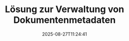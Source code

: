 ---
############################# Static ############################
layout: "family"
date:  2025-08-27T11:24:41
draft: false

product: "Metadata"
product_tag: "metadata"

lang: de

############################# Head ############################
head_title: ".NET-, Java-, Node.js-, Python-APIs und Online-Metadaten-Manipulations-Apps von GroupDocs"
head_description: "Dokumentmetadaten-APIs, nativ für C#, .NET und Java. Lesen, schreiben, bearbeiten und vergleichen Sie Metainformationen aller gängigen Formate. Metadaten analysieren und exportieren."

############################# Header ############################
title: "Lösung zur Verwaltung von Dokumentenmetadaten"
description:  |
  APIs und Apps zum Lesen, Bearbeiten, Ersetzen und Entfernen von Metadaten von Dokumenten, Bildern und anderen Dateiformaten auf gängigen Plattformen.

  Fügen Sie versteckte Metadateninformationen zu Ihren Geschäftsdateien und Dokumenten hinzu.

  Ändern oder entfernen Sie Metadaten, die bereits in Ihren Dokumenten enthalten sind.

  Sammeln und analysieren Sie Informationen über Dokumenten- und Dateimetadaten.

############################# Supported Platforms ###############################
supported_platforms:
  enable: true
  head_title: "Wählen Sie Ihre Plattform"
  title: "Plattformunabhängigkeit"
  description: "GroupDocs.Metadata ist mit einer Vielzahl von Betriebssystemen und Frameworks kompatibel:"
  details_link_title: "Erfahren Sie mehr"

  items:
    # items loop
    - title: ".NET"
      description: GroupDocs.Metadata .NET 
      color: "blue"
      tag: "net"
      link: "/metadata/net/"
      features_link: "https://docs.groupdocs.com/metadata/net/system-requirements/"
      features:
          # features loop
          - rows: "3"
            content: |
                    .NET Core 3.0 or higher <br> .NET 5.0 or higher <br> .NET Standard 2.1
      
          # features loop
          - rows: "1"
            content: |
                    Windows <br> Linux <br> Mac OS
      
          # features loop
          - rows: "4"
            content: |
                    Microsoft Visual Studio <br> JetBrains Rider <br> Microsoft Visual Code
      
          # features loop
          - rows: "1"
            content: |
                    70+ file formats
      

    # items loop
    - title: "Java"
      description: GroupDocs.Metadata Java
      color: "red"
      tag: "java"
      link: "/metadata/java/"
      features_link: "https://docs.groupdocs.com/metadata/java/system-requirements/"
      features:
          # features loop
          - rows: "3"
            content: |
                    J2SE 7.0 or higher <br> Kotlin
      
          # features loop
          - rows: "1"
            content: |
                    Windows <br> Linux <br> Mac OS
      
          # features loop
          - rows: "4"
            content: |
                    IntelliJ IDEA <br> Eclipse <br> NetBeans
      
          # features loop
          - rows: "1"
            content: |
                    70+ file formats

    # items loop
    - title: "Node.js"
      description: GroupDocs.Metadata Node.js
      color: "green"
      tag: "nodejs-java"
      link: "/metadata/nodejs-java/"
      features_link: "https://docs.groupdocs.com/metadata/nodejs-java/system-requirements/"
      features:
          # features loop
          - rows: "3"
            content: |
                    Node.js 16+ and J2SE 8.0 (1.8)+
      
          # features loop
          - rows: "1"
            content: |
                    Windows <br> Linux <br> Mac OS
      
          # features loop
          - rows: "4"
            content: |
                    Atom <br> Visual Studio Code <br> Jeder andere Texteditor
      
          # features loop
          - rows: "1"
            content: |
                    70+ file formats

    # items loop
    - title: "Python"
      description: GroupDocs.Metadata Python
      color: "yellow"
      tag: "python-net"
      link: "/metadata/python-net/"
      features_link: "https://docs.groupdocs.com/metadata/python-net/system-requirements/"
      features:
          # features loop
          - rows: "3"
            content: |
                    Python 3.9+ and .Net 6+
      
          # features loop
          - rows: "1"
            content: |
                    Windows <br> Linux <br> Mac OS
      
          # features loop
          - rows: "4"
            content: |
                    IDLE <br> PyCharm <br> Visual Studio Code
      
          # features loop
          - rows: "1"
            content: |
                    70+ file formats

    # items loop
    - title: "CLI .NET"
      description: GroupDocs.Metadata CLI for .NET
      color: "gray"
      tag: "cli-net"
      link: "/metadata/cli-net/"
      features_link: "https://docs.groupdocs.com/metadata/net/system-requirements/"
      features:
          # features loop
          - rows: "3"
            content: |
                    .NET Core 3.0 or higher <br> .NET 5.0 or higher <br> .NET Standard 2.1
      
          # features loop
          - rows: "1"
            content: |
                    Windows <br> Linux <br> Mac OS
      
          # features loop
          - rows: "4"
            content: |
                    Command Prompt, Bash, PowerShell, etc.
      
          # features loop
          - rows: "1"
            content: |
                    70+ file formats

############################# Features ###############################
features:
  enable: true
  title: "Überprüfung der Funktionen von GroupDocs.Metadata"
  description: "Unsere Lösung ist darauf ausgelegt, Metadaten in vielen gängigen Dateiformaten zu bearbeiten, darunter Bilder und Office-Dokumente."

  items:
    # items loop
    - icon: "protect"
      title: "Schützen Sie Geschäftsinformationen"
      content: "Fügen Sie versteckte Metadaten zu Ihren sensiblen Dateien und Dokumenten hinzu."

    # items loop
    - icon: "control"
      title: "Kontrollieren Sie die Metadaten des Dokuments"
      content: "Sammeln Sie detaillierte Informationen zu den in Dokumenten enthaltenen Metadaten."

    # items loop
    - icon: "manipulate"
      title: "Metadateninformationen bearbeiten"
      content: "Ändern Sie Inhalte oder löschen Sie Metadaten in vielen unterstützten Dateiformaten."

    # items loop
    - icon: "additional"
      title: "Diverse Zusatzfunktionen"
      content: "Erhalten Sie eine Dokumentvorschau, extrahieren Sie Metadatenpakete usw."

############################# Code Samples ###############################
code_samples:
  enable: true
  title: "Schützen Sie Dokumente mithilfe von Metadaten"
  description: "GroupDocs.Metadata typische Codebeispiele für Vorgänge."
  items:
    # code sample loop
    - title: "Entfernen Sie unnötige Metadaten aus Bildern und Dokumenten"
      content: |
       GroupDocs.Metadata hilft Ihnen, versteckte Informationen ganz einfach aus Ihren Dateien und Dokumenten zu entfernen. Sie können schnell Details löschen, etwa wann und wo ein Bild aufgenommen wurde, oder Autoren- und Herausgeberinformationen aus Office-Dokumenten entfernen.
      samples:
        - language: "C#"
          color: "blue"
          content: |
            ```csharp {style=abap}  
            // Übergeben Sie den Pfad zu einem Dokument an den Konstruktor Metadata

            using (Metadata metadata = new Metadata("source.docx"))
            {
                // Entfernen Sie Dokumenteigenschaften, die mit dem Ersteller und Editor verbunden sind
                var affected = metadata.RemoveProperties(
                    p => p.Tags.Contains(Tags.Person.Creator) ||
                        p.Tags.Contains(Tags.Person.Editor));

                // Prozessergebnis der Metadatenentfernung
                Console.WriteLine("Properties removed: {0}", affected);

                // Bereinigtes Dokument speichern
                metadata.Save("result.docx");
            }                    
            ```
        - language: "Java"
          color: "red"
          content: |
            ```java {style=abap}   
            // Übergeben Sie den Pfad zu einem Dokument an den Konstruktor Metadata

            try (Metadata metadata = new Metadata("source.docx"){

                // Entfernen Sie Dokumenteigenschaften, die mit dem Ersteller und Editor verbunden sind
                int affected = metadata.removeProperties(
                    new ContainsTagSpecification(Tags.getPerson().getCreator()).or(
                    new ContainsTagSpecification(Tags.getPerson().getEditor())));

                // Prozessergebnis der Metadatenentfernung
                System.out.println(String.format("Properties removed: %s", affected));

                // Bereinigtes Dokument speichern
                metadata.save("result.docx");
            }
            ```
        - language: "TypeScript"
          color: "green"
          content: |
            ```javascript {style=abap}
            // Übergeben Sie den Pfad zu einem Dokument an den Konstruktor Metadata

            const metadata = new groupdocs.metadata.Metadata("source.docx");
    
            // Entfernen Sie Dokumenteigenschaften, die mit dem Ersteller und Editor verbunden sind
            var affected = metadata.removeProperties(
                new groupdocs.metadata.ContainsTagSpecification(groupdocs.metadata.Tags.getPerson().getCreator()).or(
                new groupdocs.metadata.ContainsTagSpecification(groupdocs.metadata.Tags.getPerson().getEditor()))
                );

            // Prozessergebnis der Metadatenentfernung
            console.log('Properties removed: ${affected}');

            // Bereinigtes Dokument speichern
            metadata.save("result.docx");                        
            ```
        - language: "Python"
          color: "yellow"
          content: |
            ```python {style=abap}
            import groupdocs.metadata as gm
                        
            def run():

                # Übergeben Sie den Pfad zu einem Dokument an den Konstruktor Metadata
                with gm.Metadata("input.docx") as metadata:

                # Entfernen Sie Dokumenteigenschaften, die mit dem Ersteller und Editor verbunden sind
                specification = gm.search.ContainsTagSpecification(gm.tagging.Tags.person.creator).
                    either(gm.search.ContainsTagSpecification(gm.tagging.Tags.person.editor)).
                    either(gm.search.OfTypeSpecification(gm.common.MetadataPropertyType.STRING).
                    both(gm.search.WithValueSpecification("John")))

                affected = metadata.remove_properties(specification)

                # Prozessergebnis der Metadatenentfernung
                print(f"Properties removed: {affected}")

                # Bereinigtes Dokument speichern
                metadata.save("output.docx")
            ```

############################# Supported Formats ###############################
formats:
  enable: true
  title: "Mehr als 70 Formate werden unterstützt"
  description: "GroupDocs.Metadata hilft bei der Kontrolle von Metadaten in gängigen Dokument- und Dateiformaten."

############################# Metrics ###############################
metrics:
  enable: true
  title: "GroupDocs.Metadata Erfolge"
  description: "Entdecken Sie die wichtigsten Kennzahlen der Leistungen unserer Bibliothek"

  items:
    # items loop
    - number: "70+"
      title: "Unterstützte Formate"
      content: "GroupDocs.Metadata unterstützt die Metadatenbearbeitung für mehr als 70 gängige Dateiformate."

    # items loop
    - number: "700k"
      title: "NuGet-Downloads"
      content: "Das Paket „GroupDocs.Metadata für .NET NuGet“ wurde mehr als 700.000 Mal heruntergeladen."

    # items loop
    - number: "15k"
      title: "Maven-Downloads"
      content: "GroupDocs.Metadata hat 15.000 Downloads auf Maven. Leistungsstarkes Java-Metadatenmanagement."

    # items loop
    - number: "140+"
      title: "Zufriedene Kunden"
      content: "Sowohl berühmte Unternehmen als auch einzelne Entwickler bevorzugen GroupDocs-Produkte, um innovative Lösungen zu entwickeln."


############################# Customers ###############################
customers:
  enable: true
  title: "Unsere zufriedenen Kunden"
  description: "GroupDocs-Produkte vertrauen vielen Kunden auf der ganzen Welt und werden in vielen wettbewerbsfähigen Geschäftslösungen weltweit eingesetzt."

  items:
    # items loop
    - title: "BenQ Corporation"
      logo: "benq"
      
    # items loop
    - title: "Nasdaq Stock Market"
      logo: "nasdaq"
      
    # items loop
    - title: "AT&T Inc."
      logo: "att"
      
    # items loop
    - title: "Customer logo AstraZeneca"
      logo: "astrazeneca"
      
    # items loop
    - title: "Central Bank of Argentina"
      logo: "argentinacentralbank"
      
    # items loop
    - title: "Roche Holding AG"
      logo: "roche"
      
    # items loop
    - title: "Capita"
      logo: "capita"
      
    # items loop
    - title: "Axa S.A."
      logo: "axa"
      
    # items loop
    - title: "Instructure Inc."
      logo: "instructure"
      
    # items loop
    - title: "Wipro"
      logo: "wipro"


############################# Actions ###############################
actions:
  enable: true
  title: "Bereit zum Start?"
  description: "Testen Sie die Funktionen von GroupDocs.Metadata kostenlos in Ihren Anwendungen"

  items:
    # items loop
    - title: ".NET"
      color: "blue"
      link: "/metadata/net/"

    # items loop
    - title: "Java"
      color: "red"
      link: "/metadata/java/"

    # items loop
    - title: "Node.js"
      color: "green"
      link: "/metadata/nodejs-java/"   

    # items loop
    - title: "Python"
      color: "yellow"
      link: "/metadata/python-net/"    

    # items loop
    - title: "CLI"
      color: "gray" 
      link: "/metadata/cli-net/"


############################# FAQ ###############################
faq:
  enable: true
  title: "Häufig gestellte Fragen"
  description: "Haben Sie Fragen zu unserem Produkt? Wir haben Antworten!"

  items:
    # items loop
    - question: "Benötigt GroupDocs.Metadata Software von Drittanbietern für die Verarbeitung von Dokumentmetadaten?"
      answer: "GroupDocs.Metadata arbeitet unabhängig; Es sind keine externen Bibliotheken wie Microsoft Office oder Adobe Acrobat erforderlich."

    # items loop
    - question: "Kann ich die Funktionen von GroupDocs.Metadata vor dem Kauf ausprobieren?"
      answer: "Absolut! GroupDocs.Metadata bietet eine kostenlose Testversion an. Installieren Sie es und erkunden Sie seine Funktionen. Bitte beachten Sie jedoch, dass Testversionen Ihren Dokumenten „Testabzeichen“ hinzufügen und nur die ersten drei Seiten verarbeiten. Für das komplette Erlebnis erhalten Sie eine kostenlose 30-tägige temporäre Lizenz mit vollem Funktionsumfang. Schauen Sie sich die Details [hier](https://purchase.groupdocs.com/temporary-license/) an."

    # items loop
    - question: "Welche Arten von Lizenzen sind verfügbar?"
      answer: "Suchen Sie nach einer GroupDocs.Metadata-Lizenz? Wir bieten Ihnen verschiedene Optionen. Wählen Sie aus Lizenzen, die auf Ihre Bedürfnisse zugeschnitten sind, basierend auf Faktoren wie der Anzahl der Entwickler in Ihrem Team, Bereitstellungsstandorten (z. B. Einzelbüro oder Remote-Arbeitsplätze) und ob die Endkundenverteilung die gemeinsame Nutzung des SDK/der API mit Kunden erfordert. Alternativ können Sie sich für eine monatliche Nutzungslizenz entscheiden, bei der Sie mit getakteten Tarifen auf Basis Ihrer Nutzung bezahlen. Entdecken Sie weiter und finden Sie die perfekte Lösung [hier](https://purchase.groupdocs.com/pricing/metadata/net/)."

############################# Cloud Links ###############################
cloud_links:
  enable: true
  title: "GroupDocs.Metadata Low-Code-APIs enthalten"
  description: "Verwalten Sie vertrauliche Metadaten in Geschäftsdateien innerhalb Ihrer Anwendung mithilfe unserer cloudbasierten REST-API."
  
  items:
    # items loop
    - title: "GroupDocs.Metadata Cloud for cURL"
      content: "Arbeiten Sie mit cURL RESTful-Metadatenbearbeitungs-APIs, um Metadateninformationen von PDF-, Word-, Excel-, Präsentations-, Bild- und Multimediadateien in Ihren Anwendungen zu verwalten."
      icon: "groupdocs_metadata-for-curl"
      link: "https://products.groupdocs.cloud/metadata/curl"

    # items loop
    - title: "GroupDocs.Metadata Cloud for .NET"
      content: "Verwenden Sie die Metadaten-REST-API mit dem .NET SDK, um Metadaten aus Dokumentformaten in .NET-Anwendungen hinzuzufügen, zu bearbeiten, zu extrahieren, zu suchen und zu löschen."
      icon: "groupdocs_metadata-for-net"
      link: "https://products.groupdocs.cloud/metadata/net"

    # items loop
    - title: "GroupDocs.Metadata Cloud for Java"
      content: "Erweitern Sie Ihre Java-Anwendungen mit leistungsstarken Metadatenverwaltungsfunktionen mithilfe des Metadata SDK für Java."
      icon: "groupdocs_metadata-for-java"
      link: "https://products.groupdocs.cloud/metadata/java"

############################# App links ###############################
app_links:
  enable: true
  title: "GroupDocs.Metadata Keine Code-Apps enthalten"
  description: "Greifen Sie auf die Webanwendung GroupDocs zum Verwalten von Dokumentmetadaten zu. Verarbeiten Sie KOSTENLOS über 70 gängige Dateiformate in Ihrem Lieblingsbrowser."

  items:
    # items loop
    - title: "GroupDocs.Metadata Total"
      content: "Kostenlose App zum Anzeigen und Bearbeiten von Metadaten von Word, Excel, PDF, PowerPoint und mehr als 70 Dokumenttypen."
      icon: "groupdocs_metadata-app"
      link: "https://products.groupdocs.app/metadata/total"

    # items loop
    - title: "GroupDocs.Metadata DOCX"
      content: "Kostenloser Online-Metadaten-Viewer und -Editor für MS Word-Dokumente."
      icon: "groupdocs_words-app"
      link: "https://products.groupdocs.app/metadata/docx"

    # items loop
    - title: "GroupDocs.Metadata PDF"
      content: "Metadateninformationen von PDF-Dokumenten online anzeigen oder bearbeiten."
      icon: "groupdocs_pdf-app"
      link: "https://products.groupdocs.app/metadata/pdf"


      


---
